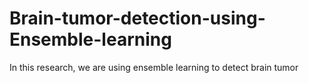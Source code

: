 # Brain-tumor-detection-using-Ensemble-learning
In this research, we are using ensemble learning to detect brain tumor
